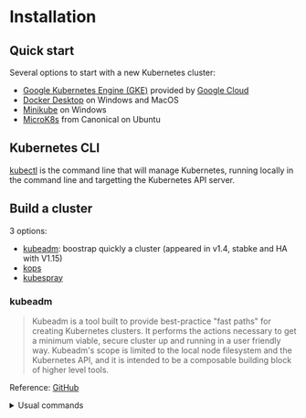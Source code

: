 # Installation

## Quick start

Several options to start with a new Kubernetes cluster:

- [Google Kubernetes Engine (GKE)](https://cloud.google.com/kubernetes-engine/) provided by [Google Cloud](https://cloud.google.com/)
- [Docker Desktop](https://www.docker.com/products/kubernetes)  on Windows and MacOS
- [Minikube](https://github.com/devpro/everyday-cheatsheets/blob/master/docs/minikube.md) on Windows
- [MicroK8s](https://microk8s.io/docs) from Canonical on Ubuntu

## Kubernetes CLI

[kubectl](https://github.com/devpro/everyday-cheatsheets/blob/master/docs/kubectl.md) is the command line that will manage Kubernetes, running locally in the command line and targetting the Kubernetes API server.

## Build a cluster

3 options:

- [kubeadm](https://kubernetes.io/docs/setup/production-environment/tools/kubeadm/): boostrap quickly a cluster (appeared in v1.4, stabke and HA with V1.15)
- [kops](https://kubernetes.io/docs/setup/production-environment/tools/kops/)
- [kubespray](https://kubernetes.io/docs/setup/production-environment/tools/kubespray/)

### kubeadm

> Kubeadm is a tool built to provide best-practice "fast paths" for creating Kubernetes clusters. It performs the actions necessary to get a minimum viable, secure cluster up and running in a user friendly way. Kubeadm's scope is limited to the local node filesystem and the Kubernetes API, and it is intended to be a composable building block of higher level tools.

Reference: [GitHub](https://github.com/kubernetes/kubeadm)

<details>
  <summary>Usual commands</summary>
 
  ```bash
  # bootstrap the initial Kubernetes control-plane node -> will return a token and a SHA256 hash
  kubeadm init
  
  # (optional) create a network manually or with kubectl create -f
  
  # bootstrap a Kubernetes worker node or an additional control plane node, and join it to the cluster
  kubeadm join --token <token> <control-plane-host>:<control-plane-port> --discovery-token-ca-cert-hash sha256:<hash>
  
  # upgrade a Kubernetes cluster to a newer version
  kubeadm upgrade
  
  # revert any changes made to this host by kubeadm init or kubeadm join
  kubeadm reset
  ```
</details>
